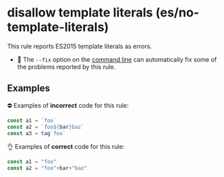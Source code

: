 # disallow template literals (es/no-template-literals)

This rule reports ES2015 template literals as errors.

- :wrench: The `--fix` option on the [command line](http://eslint.org/docs/user-guide/command-line-interface#fix) can automatically fix some of the problems reported by this rule.

## Examples

⛔ Examples of **incorrect** code for this rule:

```js
const a1 = `foo`
const a2 = `foo${bar}baz`
const a3 = tag`foo`
```

👌 Examples of **correct** code for this rule:

```js
const a1 = "foo"
const a2 = "foo"+bar+"baz"
```
